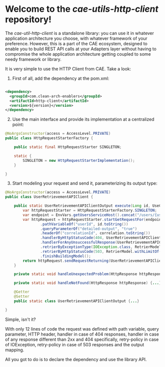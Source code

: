 # Welcome to the _cae-utils-http-client_ repository!
The _cae-util-http-client_ is a standalone library: you can use it in whatever application architecture you choose, with whatever framework of your preference. However, this is a part of the CAE ecosystem, designed to enable you to build REST API calls at your Adapters layer without having to compromise the whole application architecture getting coupled to some needy framework or library.

It is very simple to use the HTTP Client from CAE. Take a look:

1. First of all, add the dependency at the pom.xml:

```xml

<dependency>
  <groupId>com.clean-arch-enablers</groupId>
  <artifactId>http-client</artifactId>
  <version>${version}</version>
</dependency>

```

2. Use the main interface and provide its implementation at a centralized point:

```java
@NoArgsConstructor(access = AccessLevel.PRIVATE)
public class HttpRequestStarterFactory {

    public static final HttpRequestStarter SINGLETON;

    static {
        SINGLETON = new HttpRequestStarterImplementation();
    }

}
```

3. Start modeling your request and send it, parameterizing its output type:

```java
@NoArgsConstructor(access = AccessLevel.PRIVATE)
public class UserRetrievementAPIClient {

    public static UserRetrievementAPIClientOutput execute(Long id, UseCaseExecutionCorrelation correlation){
        var httpRequestStarter = HttpRequestStarterFactory.SINGLETON;
        var endpoint = EnvVars.getUsersServiceHost().concat("/users/{userId}");
        var httpRequest = httpRequestStarter.startGetRequestFor(endpoint)
                .pathVariableOf("userId", id.toString())
                .queryParameterOf("detailed-output", "true")
                .headerOf("correlationId", correlation.toString())
                .handlerByHttpStatusCode(404, UserRetrievementAPIClient::handleNotFound)
                .handlerForAnyUnsuccessfulResponse(UserRetrievementAPIClient::handleUnexpectedProblem)
                .retrierByExceptionType(IOException.class, RetrierModel.withLimitOf(5))
                .retrierByHttpStatusCode(503, RetrierModel.withLimitOf(5))
                .finishBuildingModel();
        return httpRequest.sendRequestReturning(UserRetrievementAPIClientOutput.class);
    }

    private static void handleUnexpectedProblem(HttpResponse httpResponse) {...}

    private static void handleNotFound(HttpResponse httpResponse) {...}

    @Getter
    @Setter
    public static class UserRetrievementAPIClientOutput {...}

}
```

Simple, isn't it?

With only 12 lines of code the request was defined with path variable, query parameter, HTTP header, handler in case of 404 responses, handler in case of any response different than 2xx and 404 specifically, retry-policy in case of IOException, retry-policy in case of 503 responses and the output mapping.

All you got to do is to declare the dependency and use the library API.
